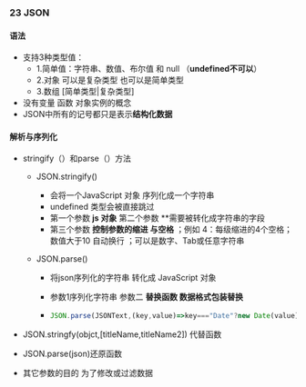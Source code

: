 ### 23 JSON
#### 语法

- 支持3种类型值：
  - 1.简单值：字符串、数值、布尔值 和 null （**undefined不可以**）
  - 2.对象 可以是复杂类型 也可以是简单类型
  - 3.数组 [简单类型|复杂类型]
- 没有变量 函数 对象实例的概念
- JSON中所有的记号都只是表示**结构化数据**

#### 解析与序列化

- stringify（）和parse（）方法

  - JSON.stringify() 

    - 会将一个JavaScript 对象 序列化成一个字符串
    - undefined 类型会被直接跳过 
    - 第一个参数 **js 对象** 第二个参数 **需要被转化成字符串的字段
    - 第三个参数 **控制参数的缩进 与空格** ；例如 4：每级缩进的4个空格；数值大于10 自动换行 ；可以是数字、Tab或任意字符串

  - JSON.parse()

    - 将json序列化的字符串 转化成 JavaScript 对象

    - 参数1序列化字符串 参数二 **替换函数 数据格式包装替换**

    - ```javascript
      JSON.parse(JSONText,(key,value)=>key==="Date"?new Date(value):value)
      ```

- JSON.stringfy(objct,[titleName,titleName2]) 代替函数 

- JSON.parse(json)还原函数

- 其它参数的目的 为了修改或过滤数据
